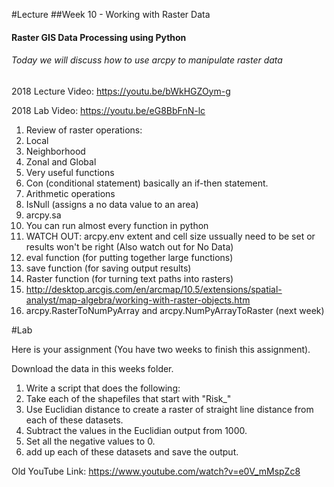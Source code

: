 #Lecture
##Week 10 - Working with Raster Data
#### Raster GIS Data Processing using Python
###### Today we will discuss how to use arcpy to manipulate raster data

2018 Lecture Video: https://youtu.be/bWkHGZOym-g

2018 Lab Video: https://youtu.be/eG8BbFnN-lc

1. Review of raster operations:
  1. Local
  2. Neighborhood
  3. Zonal and Global
2. Very useful functions
  1. Con (conditional statement) basically an if-then statement.
  2. Arithmetic operations
  3. IsNull (assigns a no data value to an area)
3. arcpy.sa
  1. You can run almost every function in python
  2. WATCH OUT: arcpy.env extent and cell size ussually need to be set or results won't be right (Also watch out for No Data)
  3. eval function (for putting together large functions)
  4. save function (for saving output results)
  5. Raster function (for turning text paths into rasters)
  6. http://desktop.arcgis.com/en/arcmap/10.5/extensions/spatial-analyst/map-algebra/working-with-raster-objects.htm
  7. arcpy.RasterToNumPyArray and arcpy.NumPyArrayToRaster (next week)

  

#Lab 

Here is your assignment (You have two weeks to finish this assignment).

Download the data in this weeks folder.

1. Write a script that does the following:
  1. Take each of the shapefiles that start with "Risk_"
  2. Use Euclidian distance to create a raster of straight line distance from each of these datasets.
  3. Subtract the values in the Euclidian output from 1000.
  4. Set all the negative values to 0.
  5. add up each of these datasets and save the output.
  
  
Old YouTube Link:  https://www.youtube.com/watch?v=e0V_mMspZc8

  








  




      
      

